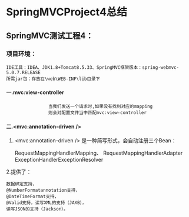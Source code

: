 # SpringMVCProject4总结

## SpringMVC测试工程4：

### 项目环境：

	IDE工具：IDEA、JDK1.8+Tomcat8.5.33、SpringMVC框架版本：spring-webmvc-5.0.7.RELEASE
	所需jar包：存放在\web\WEB-INF\lib目录下

#### 一.mvc:view-controller

					当我们发送一个请求时,如果没有找到对应的mapping
					则会对配置文件当中匹配mvc:view-controller		
					
#### 二.<mvc:annotation-driven />

1.	<mvc:annotation-driven /> 是一种简写形式，会自动注册三个Bean：

	RequestMappingHandlerMapping、
	RequestMappingHandlerAdapter 
	ExceptionHandlerExceptionResolver
	
2.提供了：

	数据绑定支持，
	@NumberFormatannotation支持，
	@DateTimeFormat支持，
	@Valid支持，读写XML的支持（JAXB），
	读写JSON的支持（Jackson）。
	
		